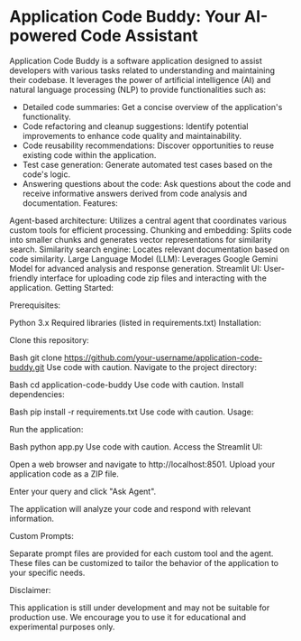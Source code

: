 # Application Code Buddy: Your AI-powered Code Assistant

Application Code Buddy is a software application designed to assist developers with various tasks related to understanding and maintaining their codebase. It leverages the power of artificial intelligence (AI) and natural language processing (NLP) to provide functionalities such as:

- Detailed code summaries: Get a concise overview of the application's functionality.
- Code refactoring and cleanup suggestions: Identify potential improvements to enhance code quality and maintainability.
- Code reusability recommendations: Discover opportunities to reuse existing code within the application.
- Test case generation: Generate automated test cases based on the code's logic.
- Answering questions about the code: Ask questions about the code and receive informative answers derived from code analysis and documentation.
Features:

Agent-based architecture: Utilizes a central agent that coordinates various custom tools for efficient processing.
Chunking and embedding: Splits code into smaller chunks and generates vector representations for similarity search.
Similarity search engine: Locates relevant documentation based on code similarity.
Large Language Model (LLM): Leverages Google Gemini Model for advanced analysis and response generation.
Streamlit UI: User-friendly interface for uploading code zip files and interacting with the application.
Getting Started:

Prerequisites:

Python 3.x
Required libraries (listed in requirements.txt)
Installation:

Clone this repository:

Bash
git clone https://github.com/your-username/application-code-buddy.git
Use code with caution.
Navigate to the project directory:

Bash
cd application-code-buddy
Use code with caution.
Install dependencies:

Bash
pip install -r requirements.txt
Use code with caution.
Usage:

Run the application:

Bash
python app.py
Use code with caution.
Access the Streamlit UI:

Open a web browser and navigate to http://localhost:8501.
Upload your application code as a ZIP file.

Enter your query and click "Ask Agent".

The application will analyze your code and respond with relevant information.

Custom Prompts:

Separate prompt files are provided for each custom tool and the agent. These files can be customized to tailor the behavior of the application to your specific needs.

Disclaimer:

This application is still under development and may not be suitable for production use. We encourage you to use it for educational and experimental purposes only.
